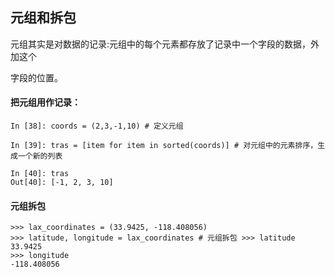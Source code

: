 ## 元组和拆包

元组其实是对数据的记录:元组中的每个元素都存放了记录中一个字段的数据，外加这个

字段的位置。

#### 把元组用作记录：

```
In [38]: coords = (2,3,-1,10) # 定义元组

In [39]: tras = [item for item in sorted(coords)] # 对元组中的元素排序，生成一个新的列表

In [40]: tras
Out[40]: [-1, 2, 3, 10]
```



#### 元组拆包



```
>>> lax_coordinates = (33.9425, -118.408056)
>>> latitude, longitude = lax_coordinates # 元组拆包 >>> latitude
33.9425
>>> longitude
-118.408056
```



